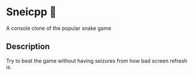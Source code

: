# Sneicpp 🐍
A console clone of the popular snake game

## Description

Try to beat the game without having seizures from how bad screen refresh is.
